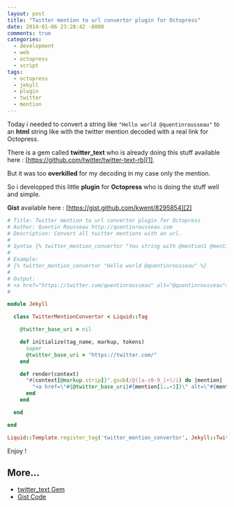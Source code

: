 ```yaml
---
layout: post
title: "Twitter mention to url convertor plugin for Octopress"
date: 2014-01-06 23:28:42 -0800
comments: true
categories:
  - development
  - web
  - octopress
  - script
tags:
  - octopress
  - jekyll
  - plugin
  - twitter
  - mention
---
```


Today i needed to convert a string like ``"Hello world @quentinrousseau"`` to an **html** string like with the twitter mention decoded with a real link for Octopress.

There is a gem called **twitter_text** who is already doing this stuff available here : [https://github.com/twitter/twitter-text-rb][1].

But it was too **overkilled** for my decoding in my case only the mention.

So i developped this little **plugin** for **Octopress** who is doing the stuff well and simple.

**Gist** available here : [https://gist.github.com/kwent/8295854][2]

```ruby
# Title: Twitter mention to url convertor plugin for Octopress
# Author: Quentin Rousseau http://quentinrousseau.com
# Description: Convert all twitter mentions with an url.
#
# Syntax {% twitter_mention_convertor "You string with @mention1 @mention2" %}
#
# Example:
# {% twitter_mention_convertor "Hello world @quentinrousseau" %}
#
# Output:
# <a href="https://twitter.com/quentinrousseau" alt="@quentinrousseau">@quentinrousseau</a>
#

module Jekyll

  class TwitterMentionConvertor < Liquid::Tag

    @twitter_base_uri = nil

    def initialize(tag_name, markup, tokens)
      super
      @twitter_base_uri = "https://twitter.com/"
    end

    def render(context)
      "#{context[@markup.strip]}".gsub(/@([a-z0-9_]+)/i) do |mention|
        "<a href=\"#{@twitter_base_uri}#{mention[1..-1]}\" alt=\"#{mention}\">#{mention}</a>"
      end
    end

  end

end

Liquid::Template.register_tag('twitter_mention_convertor', Jekyll::TwitterMentionConvertor)
```

Enjoy !

## More...

- [twitter_text Gem][1]
- [Gist Code][2]

[1]: https://github.com/twitter/twitter-text-rb
[2]: https://gist.github.com/kwent/8295854